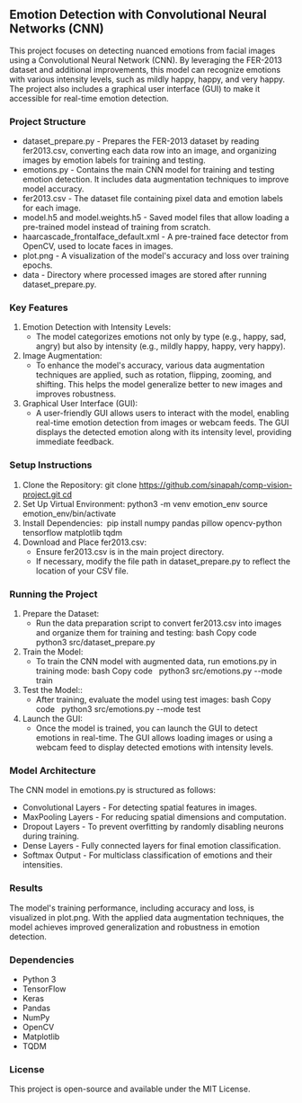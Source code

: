 <h2>Emotion Detection with Convolutional Neural Networks (CNN)</h2>

This project focuses on detecting nuanced emotions from facial images using a Convolutional Neural Network (CNN). By leveraging the FER-2013 dataset and additional improvements, this model can recognize emotions with various intensity levels, such as mildly happy, happy, and very happy. The project also includes a graphical user interface (GUI) to make it accessible for real-time emotion detection.

<h3>Project Structure</h3>

* dataset_prepare.py - Prepares the FER-2013 dataset by reading fer2013.csv, converting each data row into an image, and organizing images by emotion labels for training and testing.
* emotions.py - Contains the main CNN model for training and testing emotion detection. It includes data augmentation techniques to improve model accuracy.
* fer2013.csv - The dataset file containing pixel data and emotion labels for each image.
* model.h5 and model.weights.h5 - Saved model files that allow loading a pre-trained model instead of training from scratch.
* haarcascade_frontalface_default.xml - A pre-trained face detector from OpenCV, used to locate faces in images.
* plot.png - A visualization of the model's accuracy and loss over training epochs.
* data - Directory where processed images are stored after running dataset_prepare.py.


<h3>Key Features</h3>

1. Emotion Detection with Intensity Levels:
    * The model categorizes emotions not only by type (e.g., happy, sad, angry) but also by intensity (e.g., mildly happy, happy, very happy).
2. Image Augmentation:
    * To enhance the model's accuracy, various data augmentation techniques are applied, such as rotation, flipping, zooming, and shifting. This helps the model generalize better to new images and improves robustness.
3. Graphical User Interface (GUI):
    * A user-friendly GUI allows users to interact with the model, enabling real-time emotion detection from images or webcam feeds. The GUI displays the detected emotion along with its intensity level, providing immediate feedback.


<h3>Setup Instructions</h3>

1. Clone the Repository:
            git clone https://github.com/sinapah/comp-vision-project.git cd <repository-folder> 
2. Set Up Virtual Environment:
            python3 -m venv emotion_env source emotion_env/bin/activate 
3. Install Dependencies:
             pip install numpy pandas pillow opencv-python tensorflow matplotlib tqdm 
4. Download and Place fer2013.csv:
    * Ensure fer2013.csv is in the main project directory.
    * If necessary, modify the file path in dataset_prepare.py to reflect the location of your CSV file.


<h3>Running the Project</h3>

1. Prepare the Dataset:
    * Run the data preparation script to convert fer2013.csv into images and organize them for training and testing: bash Copy code   python3 src/dataset_prepare.py
2. Train the Model:
    * To train the CNN model with augmented data, run emotions.py in training mode: bash Copy code   python3 src/emotions.py --mode train
3. Test the Model::
    * After training, evaluate the model using test images: bash Copy code   python3 src/emotions.py --mode test
4. Launch the GUI:
   * Once the model is trained, you can launch the GUI to detect emotions in real-time. The GUI allows loading images or using a webcam feed to display detected emotions with intensity levels.



<h3>Model Architecture</h3>

The CNN model in emotions.py is structured as follows:
* Convolutional Layers - For detecting spatial features in images.
* MaxPooling Layers - For reducing spatial dimensions and computation.
* Dropout Layers - To prevent overfitting by randomly disabling neurons during training.
* Dense Layers - Fully connected layers for final emotion classification.
* Softmax Output - For multiclass classification of emotions and their intensities.


<h3>Results</h3>
The model's training performance, including accuracy and loss, is visualized in plot.png. With the applied data augmentation techniques, the model achieves improved generalization and robustness in emotion detection.

<h3>Dependencies</h3>

* Python 3
* TensorFlow
* Keras
* Pandas
* NumPy
* OpenCV
* Matplotlib
* TQDM


<h3>License</h3>
This project is open-source and available under the MIT License.
